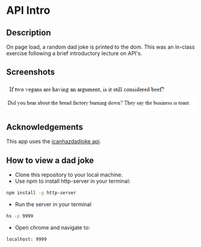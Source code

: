 # API Intro

## Description
On page load, a random dad joke is printed to the dom. This was an in-class exercise following a brief introductory lecture on API's.

## Screenshots
![on page load](pic1.png)
![on refresh](pic2.png)

## Acknowledgements
This app uses the [icanhazdadjoke api](https://icanhazdadjoke.com/api).

## How to view a dad joke
* Clone this repository to your local machine.
* Use npm to install http-server in your terminal:
```sh
npm install -g http-server
```
* Run the server in your terminal
```sh
hs -p 9999
```
* Open chrome and navigate to:
```
localhost: 9999
```

